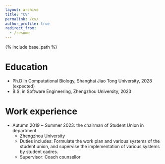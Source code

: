 ```yaml
---
layout: archive
title: "CV"
permalink: /cv/
author_profile: true
redirect_from:
  - /resume
---
```


{% include base_path %}

Education
======
* Ph.D in Computational Biology, Shanghai Jiao Tong University, 2028 (expected)
* B.S. in Software Engineering, Zhengzhou University, 2023

Work experience
======
* Autumn 2019 ~ Summer 2023: the chairman of Student Union in department
  * Zhengzhou University
  * Duties includes: Formulate the work plan and various systems of the student union, and supervise the implementation of various systems by student cadres.
  * Supervisor: Coach counsellor

